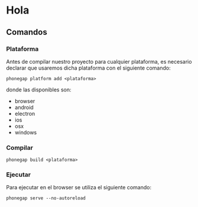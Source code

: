 # Hola

## Comandos

### Plataforma
Antes de compilar nuestro proyecto para cualquier plataforma, es necesario declarar que usaremos dicha plataforma con el siguiente comando:

```phonegap platform add <plataforma>```

donde las disponibles son:
- browser
- android
- electron
- ios
- osx
- windows

### Compilar

```phonegap build <plataforma>```

### Ejecutar
Para ejecutar en el browser se utiliza el siguiente comando:

```phonegap serve --no-autoreload```
